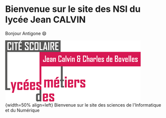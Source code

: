 # Bienvenue sur le site des NSI du lycée Jean CALVIN

 <!-- Site calvin :-->
 <!-- <figure>
 <!-- <img src="../img/Logo_Calvin1.png" width="300">-->
 <!-- <figcaption> Le lycée</figcaption>-->
 <!-- </figure>-->

<!-- # Image flottantes-->
Bonjour Antigone :smile:

![Logo_Calvin1](img/Logo_Calvin1.png){width=50% align=left}
Bienvenue sur le site des sciences de l'Informatique et du Numérique




